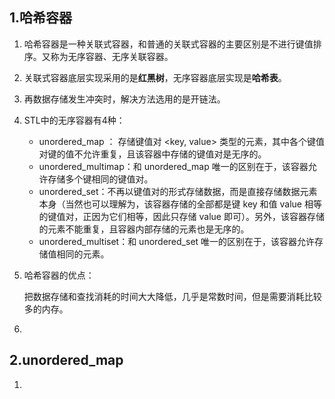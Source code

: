 ## 1.哈希容器

1. 哈希容器是一种关联式容器，和普通的关联式容器的主要区别是不进行键值排序。又称为无序容器、无序关联容器。

2. 关联式容器底层实现采用的是**红黑树**，无序容器底层实现是**哈希表**。

3. 再数据存储发生冲突时，解决方法选用的是开链法。

4. STL中的无序容器有4种：

   - unordered_map ： 存储键值对 <key, value> 类型的元素，其中各个键值对键的值不允许重复，且该容器中存储的键值对是无序的。
   - unordered_multimap：和 unordered_map 唯一的区别在于，该容器允许存储多个键相同的键值对。
   - unordered_set：不再以键值对的形式存储数据，而是直接存储数据元素本身（当然也可以理解为，该容器存储的全部都是键 key 和值 value 相等的键值对，正因为它们相等，因此只存储 value 即可）。另外，该容器存储的元素不能重复，且容器内部存储的元素也是无序的。
   - unordered_multiset：和 unordered_set 唯一的区别在于，该容器允许存储值相同的元素。

5. 哈希容器的优点：

   把数据存储和查找消耗的时间大大降低，几乎是常数时间，但是需要消耗比较多的内存。

6. 



## 2.unordered_map

1. 
